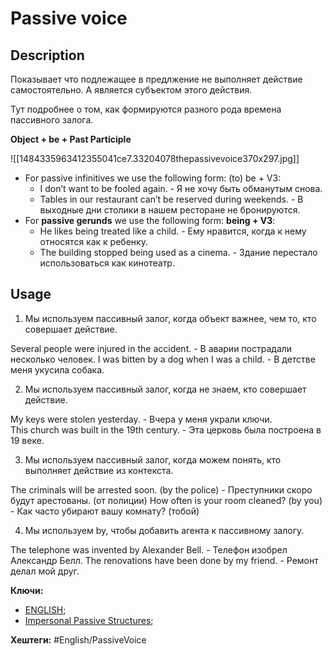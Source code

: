 
# Passive voice #

## Description

Показывает что подлежащее в предлжение не выполняет действие самостоятельно. А является субъектом этого действия.

Тут подробнее о том, как формируются разного рода времена пассивного залога.

**Object + be + Past Participle**


![[1484335963412355041ce7.33204078thepassivevoice370x297.jpg]]

- For passive infinitives we use the following form: (to) be + V3:
	- I don’t want to be fooled again. - Я не хочу быть обманутым снова.
	- Tables in our restaurant can’t be reserved during weekends. - В выходные дни столики в нашем ресторане не бронируются.
- For **passive gerunds** we use the following form: **being + V3**:
	- He likes being treated like a child. - Ему нравится, когда к нему относятся как к ребенку.
	- The building stopped being used as a cinema. - Здание перестало использоваться как кинотеатр.

## Usage

1) Мы используем пассивный залог, когда объект важнее, чем то, кто совершает действие.

Several people were injured in the accident.  - В аварии пострадали несколько человек.
I was bitten by a dog when I was a child. - В детстве меня укусила собака.

2) Мы используем пассивный залог, когда не знаем, кто совершает действие.

My keys were stolen yesterday.  - Вчера у меня украли ключи.
This church was built in the 19th century. - Эта церковь была построена в 19 веке.

3) Мы используем пассивный залог, когда можем понять, кто выполняет действие из контекста.

The criminals will be arrested soon. (by the police)  - Преступники скоро будут арестованы. (от полиции)
How often is your room cleaned? (by you) - Как часто убирают вашу комнату? (тобой)

4) Мы используем by, чтобы добавить агента к пассивному залогу.

The telephone was invented by Alexander Bell.  - Телефон изобрел Александр Белл.
The renovations have been done by my friend. - Ремонт делал мой друг.

 **Ключи:**
- [ENGLISH](ENGLISH);
- [Impersonal Passive Structures](Impersonal-passive);

**Хештеги:** #English/PassiveVoice